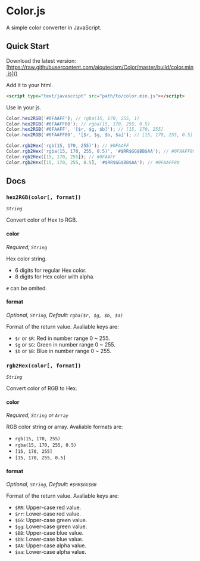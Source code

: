 # Color.js

A simple color converter in JavaScript.


## Quick Start

Download the latest version:
[https://raw.githubusercontent.com/aioutecism/Color/master/build/color.min.js]()

Add it to your html.

```html
<script type="text/javascript" src="path/to/color.min.js"></script>
```

Use in your js.

```js
Color.hex2RGB('#0FAAFF'); // rgba(15, 170, 255, 1)
Color.hex2RGB('#0FAAFF80'); // rgba(15, 170, 255, 0.5)
Color.hex2RGB('#0FAAFF', '[$r, $g, $b]'); // [15, 170, 255]
Color.hex2RGB('#0FAAFF80', '[$r, $g, $b, $a]'); // [15, 170, 255, 0.5]

Color.rgb2Hex('rgb(15, 170, 255)'); // #0FAAFF
Color.rgb2Hex('rgba(15, 170, 255, 0.5)', '#$RR$GG$BB$AA'); // #0FAAFF80
Color.rgb2Hex([15, 170, 255]); // #0FAAFF
Color.rgb2Hex([15, 170, 255, 0.5], '#$RR$GG$BB$AA'); // #0FAAFF80
```


## Docs

### `hex2RGB(color[, format])`

*`String`*

Convert color of Hex to RGB.

#### color

*Required, `String`*

Hex color string.

* 6 digits for regular Hex color.
* 8 digits for Hex color with alpha.

`#` can be omited.

#### format

*Optional, `String`, Default: `rgba($r, $g, $b, $a)`*

Format of the return value.
Avaliable keys are:

* `$r` or `$R`: Red in number range 0 ~ 255.
* `$g` or `$G`: Green in number range 0 ~ 255.
* `$b` or `$B`: Blue in number range 0 ~ 255.

### `rgb2Hex(color[, format])`

*`String`*

Convert color of RGB to Hex.

#### color

*Required, `String` or `Array`*

RGB color string or array.
Avaliable formats are:

* `rgb(15, 170, 255)`
* `rgba(15, 170, 255, 0.5)`
* `[15, 170, 255]`
* `[15, 170, 255, 0.5]`

#### format

*Optional, `String`, Default: `#$RR$GG$BB`*

Format of the return value.
Avaliable keys are:

* `$RR`: Upper-case red value.
* `$rr`: Lower-case red value.
* `$GG`: Upper-case green value.
* `$gg`: Lower-case green value.
* `$BB`: Upper-case blue value.
* `$bb`: Lower-case blue value.
* `$AA`: Upper-case alpha value.
* `$aa`: Lower-case alpha value.
